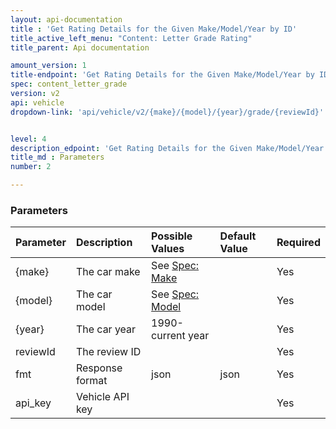 ```yaml
---
layout: api-documentation
title : 'Get Rating Details for the Given Make/Model/Year by ID'
title_active_left_menu: "Content: Letter Grade Rating"
title_parent: Api documentation

amount_version: 1
title-endpoint: 'Get Rating Details for the Given Make/Model/Year by ID'
spec: content_letter_grade
version: v2
api: vehicle
dropdown-link: 'api/vehicle/v2/{make}/{model}/{year}/grade/{reviewId}'


level: 4
description_edpoint: 'Get Rating Details for the Given Make/Model/Year by ID'
title_md : Parameters
number: 2

---
```


### Parameters

| Parameter  | Description                           | Possible Values                                              | Default Value | Required |
|:-----------|:--------------------------------------|:------------------------------------------------------------ |:------------- |:-------- |
| {make}     | The car make                          | See [Spec: Make](/api-documentation/vehicle/spec_make/v3/)   |               | Yes      |
| {model}    | The car model                         | See [Spec: Model](/api-documentation/vehicle/spec_model/v3/) |               | Yes      |
| {year}     | The car year                          | 1990-current year                                            |               | Yes      |
| reviewId   | The review ID                         |                                                              |               | Yes      |
| fmt        | Response format                       | json                                                         | json          | Yes      |
| api_key    | Vehicle API key                       |                                                              |               | Yes      |